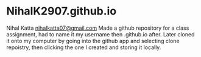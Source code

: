 # NihalK2907.github.io
Nihal Katta
nihalkatta07@gmail.com
Made a github repository for a class assignment, had to name it my username then .github.io after. 
Later cloned it onto my computer by going into the github app and selecting clone repoistry, then clicking the one I created and storing it locally. 
